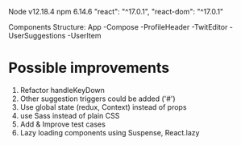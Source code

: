 Node v12.18.4
npm 6.14.6
"react": "^17.0.1",
"react-dom": "^17.0.1"

Components Structure:
App 
  -Compose
        -ProfileHeader
        -TwitEditor
            -UserSuggestions
                -UserItem
            

# Possible improvements
1. Refactor handleKeyDown
2. Other suggestion triggers could be added ('#')
3. Use global state (redux, Context) instead of props
4. use Sass instead of plain CSS
5. Add & Improve test cases
6. Lazy loading components using Suspense, React.lazy